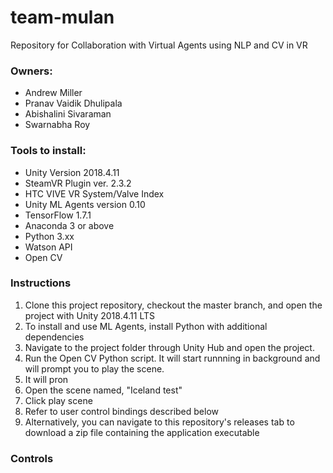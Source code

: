 # team-mulan
Repository for Collaboration with Virtual Agents using NLP and CV in VR

### Owners:
* Andrew Miller
* Pranav Vaidik Dhulipala
* Abishalini Sivaraman
* Swarnabha Roy

### Tools to install: 
* Unity Version 2018.4.11
* SteamVR Plugin ver. 2.3.2
* HTC VIVE VR System/Valve Index
* Unity ML Agents version 0.10
* TensorFlow 1.7.1
* Anaconda 3 or above
* Python 3.xx
* Watson API
* Open CV

### Instructions
1) Clone this project repository, checkout the master branch, and open the project with Unity 2018.4.11 LTS
1) To install and use ML Agents, install Python with additional dependencies
3) Navigate to the project folder through Unity Hub and open the project.
3) Run the Open CV Python script. It will start runnning in background and will prompt you to play the scene.
4) It will pron
2) Open the scene named, "Iceland test"
3) Click play scene
4) Refer to user control bindings described below
5) Alternatively, you can navigate to this repository's releases tab to download a zip file containing the application executable

### Controls
